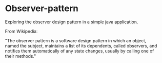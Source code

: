 # Observer-pattern
Exploring the observer design pattern in a simple java application.

From Wikipedia:

"The observer pattern is a software design pattern in which an object, named the subject, maintains a list of its dependents, called observers, and notifies them automatically of any state changes, usually by calling one of their methods." 
